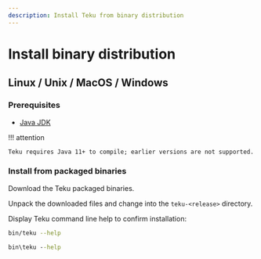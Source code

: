 ```yaml
---
description: Install Teku from binary distribution
---
```


# Install binary distribution

## Linux / Unix / MacOS / Windows

### Prerequisites

* [Java JDK](http://www.oracle.com/technetwork/java/javase/downloads/index.html)

!!! attention

    Teku requires Java 11+ to compile; earlier versions are not supported.

### Install from packaged binaries

Download the Teku packaged binaries.

Unpack the downloaded files and change into the `teku-<release>` directory.

Display Teku command line help to confirm installation:

```bash tab="Linux/macOS"
bin/teku --help
```

```bat tab="Windows"
bin\teku --help
```
